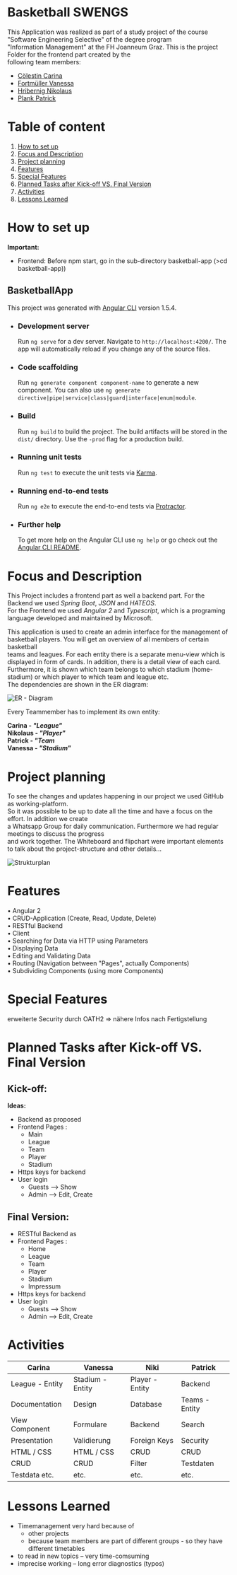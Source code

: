 # Basketball SWENGS

This Application was realized as part of a study project of the course "Software Engineering Selective" of the degree program  
"Information Management" at the FH Joanneum Graz. This is the project Folder for the frontend part created by the  
following team members:

* <a href="https://github.com/SuperCari">Cölestin Carina</a>
* <a href="https://github.com/fortmuel15">Fortmüller Vanessa</a>
* <a href="https://github.com/HribernigNikolaus">Hribernig Nikolaus</a>
* <a href="https://github.com/x-qlusive">Plank Patrick</a>



# Table of content

1. [How to set up](#how-to-set-up)
2. [Focus and Description](#projectfocus-and-description)
3. [Project planning](#project-planning) 
4. [Features](#features)
5. [Special Features](#special-features)
6. [Planned Tasks after Kick-off VS. Final Version](#planned-tasks-after-kick-off-vs.-final-version)
7. [Activities](#activities)
7. [Lessons Learned](#lessons-learned)


# How to set up

**Important:**   
* Frontend: Before npm start, go in the sub-directory basketball-app (>cd basketball-app))

## BasketballApp

   This project was generated with [Angular CLI](https://github.com/angular/angular-cli) version 1.5.4.

* ### Development server

    Run `ng serve` for a dev server. Navigate to `http://localhost:4200/`. The app will automatically reload if you change any of the source files.

* ### Code scaffolding
    Run `ng generate component component-name` to generate a new component. You can also use `ng generate directive|pipe|service|class|guard|interface|enum|module`.

* ### Build

    Run `ng build` to build the project. The build artifacts will be stored in the `dist/` directory. Use the `-prod` flag for a production build.

* ### Running unit tests

    Run `ng test` to execute the unit tests via [Karma](https://karma-runner.github.io).

* ### Running end-to-end tests

    Run `ng e2e` to execute the end-to-end tests via [Protractor](http://www.protractortest.org/).

* ### Further help

    To get more help on the Angular CLI use `ng help` or go check out the [Angular CLI README](https://github.com/angular/angular-cli/blob/master/README.md).


# Focus and Description

This Project includes a frontend part as well a backend part. For the Backend we used _Spring Boot_, _JSON_ and _HATEOS_.  
For the Frontend we used _Angular 2_ and _Typescript_, which is a programing language developed and maintained by Microsoft. 

This application is used to create an admin interface for the management of basketball players. You will get an overview of all members of certain basketball  
teams and leagues. For each entity there is a separate menu-view which is displayed in form of cards. In addition, there is a detail view of each card.   
Furthermore, it is shown which team belongs to which stadium (home-stadium) or which player to which team and league etc.   
The dependencies are shown in the ER diagram:

![ER - Diagram](projectdocu/ER_Diagram.jpg)


Every Teammember has to implement its own entity:  
   
**Carina - _"League"_**  
**Nikolaus - _"Player"_**  
**Patrick  - _"Team_**  
**Vanessa - _"Stadium"_**  

# Project planning

To see the changes and updates happening in our project we used GitHub as working-platform.   
So it was possible to be up to date all the time and have a focus on the effort. In addition we create  
a Whatsapp Group for daily communication. Furthermore we had regular meetings to discuss the progress  
and work together. The Whiteboard and flipchart were important elements to talk about the project-structure and other details... 

![Strukturplan](projectdocu/Strukturplan.jpg)  

# Features

• Angular 2  
• CRUD-Application (Create, Read, Update, Delete)  
• RESTful Backend  
• Client  
• Searching for Data via HTTP using Parameters  
• Displaying Data  
• Editing and Validating Data  
• Routing (Navigation between "Pages", actually Components)  
• Subdividing Components (using more Components)  


# Special Features
erweiterte Security durch OATH2 
=> nähere Infos nach Fertigstellung


# Planned Tasks after Kick-off VS. Final Version

## Kick-off:

**Ideas:**   
* Backend as proposed  
* Frontend Pages :  
    * Main  
    * League  
    * Team   
    * Player  
    * Stadium  
* Https keys for backend  
* User login     
    * Guests --> Show  
    * Admin  --> Edit, Create
    
## Final Version:

* RESTful Backend as  
* Frontend Pages :  
    * Home  
    * League  
    * Team   
    * Player  
    * Stadium 
    * Impressum 
* Https keys for backend  
* User login     
    * Guests --> Show  
    * Admin  --> Edit, Create 

# Activities

| Carina          	| Vanessa     	    | Niki        	    | Patrick 	        |
| -----------------	| -----------------	| ----------------	| --------------	|
| League - Entity   | Stadium - Entity  | Player - Entity 	| Backend  	        |
| Documentation 	| Design        	| Database       	| Teams - Entity    |
| View Component  	| Formulare   	    | Backend           | Search    	    |
| Presentation      | Validierung       | Foreign Keys      | Security          |
| HTML / CSS        | HTML / CSS      	| CRUD              | CRUD        	    |
| CRUD              | CRUD         	    | Filter  	        | Testdaten         |
| Testdata etc.     | etc.         	    | etc.   	        | etc.     	        |


# Lessons Learned  

* Timemanagement very hard because of
    * other projects  
    * because team members are part of different groups - so they have different timetables
* to read in new topics – very time-comsuming
* imprecise working – long error diagnostics (typos)



